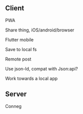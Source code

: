 ## Client

PWA

Share thing, iOS/android/browser

Flutter mobile

Save to local fs

Remote post

Use json-ld, compat with Json:api?

Work towards a local app

## Server

Conneg








